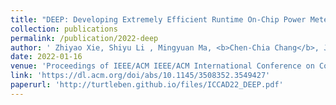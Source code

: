 ```yaml
---
title: "DEEP: Developing Extremely Efficient Runtime On-Chip Power Meters"
collection: publications
permalink: /publication/2022-deep
author: ' Zhiyao Xie, Shiyu Li , Mingyuan Ma, <b>Chen-Chia Chang</b>, Jingyu Pan, Jiang Hu, and Yiran Chen'
date: 2022-01-16
venue: 'Proceedings of IEEE/ACM IEEE/ACM International Conference on Computer-Aided Design (ICCAD)'
link: 'https://dl.acm.org/doi/abs/10.1145/3508352.3549427'
paperurl: 'http://turtleben.github.io/files/ICCAD22_DEEP.pdf'
---
```

<!-- This paper is about the number 1. The number 2 is left for future work. -->

<!-- [Download paper here](http://turtleben.github.io/files/ICCAD22_DEEP.pdf) -->
